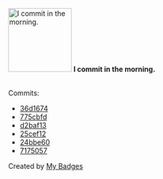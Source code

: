 <img src="https://my-badges.github.io/my-badges/morning-commits.png" alt="I commit in the morning." title="I commit in the morning." width="128">
<strong>I commit in the morning.</strong>
<br><br>

Commits:

- <a href="https://github.com/HorebZ/HorebZ/commit/36d1674dceba34aa1374f42bc67d36cfc6911f3a">36d1674</a>
- <a href="https://github.com/HorebZ/HorebZ/commit/775cbfdf2d2b31ea08530900cee6182cca31703a">775cbfd</a>
- <a href="https://github.com/HorebZ/HorebZ/commit/d2baf137c4ceeed9015443a83e2cb1a570928433">d2baf13</a>
- <a href="https://github.com/HorebZ/HorebZ/commit/25cef12afb95aa69ca3b5d799c0fc6898216008e">25cef12</a>
- <a href="https://github.com/HorebZ/HorebZ/commit/24bbe60010f9b1edd12631f2704c6384c34686e9">24bbe60</a>
- <a href="https://github.com/HorebZ/HorebZ/commit/71750570234e170e1a1035bf9f8fb3eab31dd285">7175057</a>


Created by <a href="https://github.com/my-badges/my-badges">My Badges</a>